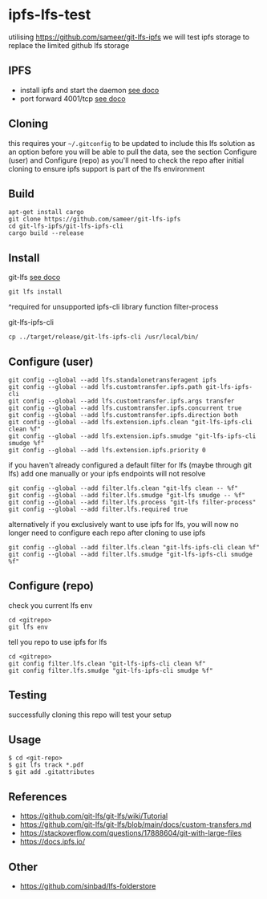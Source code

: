 # ipfs-lfs-test
utilising https://github.com/sameer/git-lfs-ipfs we will test ipfs storage to
replace the limited github lfs storage

## IPFS
- install ipfs and start the daemon [see doco](https://docs.ipfs.io/)
- port forward 4001/tcp [see doco](https://docs.ipfs.io/how-to/nat-configuration/)

## Cloning
this requires your ``` ~/.gitconfig ``` to be updated to include this lfs
solution as an option before you will be able to pull the data, see the section
Configure (user) and Configure (repo) as you'll need to check the repo after 
initial cloning to ensure ipfs support is part of the lfs environment

## Build
```
apt-get install cargo
git clone https://github.com/sameer/git-lfs-ipfs
cd git-lfs-ipfs/git-lfs-ipfs-cli
cargo build --release
```

## Install
git-lfs [see doco](https://git-lfs.github.com/)
```
git lfs install
```
^required for unsupported ipfs-cli library function filter-process

git-lfs-ipfs-cli
```
cp ../target/release/git-lfs-ipfs-cli /usr/local/bin/

```

## Configure (user)
```
git config --global --add lfs.standalonetransferagent ipfs
git config --global --add lfs.customtransfer.ipfs.path git-lfs-ipfs-cli
git config --global --add lfs.customtransfer.ipfs.args transfer
git config --global --add lfs.customtransfer.ipfs.concurrent true
git config --global --add lfs.customtransfer.ipfs.direction both
git config --global --add lfs.extension.ipfs.clean "git-lfs-ipfs-cli clean %f"
git config --global --add lfs.extension.ipfs.smudge "git-lfs-ipfs-cli smudge %f"
git config --global --add lfs.extension.ipfs.priority 0

```

if you haven't already configured a default filter for lfs (maybe through git 
lfs) add one manually or your ipfs endpoints will not resolve

```
git config --global --add filter.lfs.clean "git-lfs clean -- %f"
git config --global --add filter.lfs.smudge "git-lfs smudge -- %f"
git config --global --add filter.lfs.process "git-lfs filter-process"
git config --global --add filter.lfs.required true

```

alternatively if you exclusively want to use ipfs for lfs, you will now no
longer need to configure each repo after cloning to use ipfs
```
git config --global --add filter.lfs.clean "git-lfs-ipfs-cli clean %f"
git config --global --add filter.lfs.smudge "git-lfs-ipfs-cli smudge %f"
```

## Configure (repo)
check you current lfs env 
```
cd <gitrepo>
git lfs env

```

tell you repo to use ipfs for lfs

```
cd <gitrepo>
git config filter.lfs.clean "git-lfs-ipfs-cli clean %f"
git config filter.lfs.smudge "git-lfs-ipfs-cli smudge %f"

```

## Testing
successfully cloning this repo will test your setup

## Usage
```
$ cd <git-repo>
$ git lfs track *.pdf
$ git add .gitattributes

```

## References
* https://github.com/git-lfs/git-lfs/wiki/Tutorial
* https://github.com/git-lfs/git-lfs/blob/main/docs/custom-transfers.md
* https://stackoverflow.com/questions/17888604/git-with-large-files
* https://docs.ipfs.io/


## Other
* https://github.com/sinbad/lfs-folderstore

